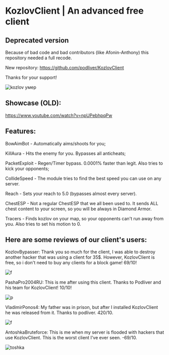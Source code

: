 # KozlovClient | An advanced free client

## Deprecated version
Because of bad code and bad contributors (like Afonin-Anthony) this repository needed a full recode.

New repository: https://github.com/podliver/KozlovClient

Thanks for your support!

![kozlov умер](https://github.com/user-attachments/assets/693743a8-dea3-43af-8559-e4b840b7042c)

## Showcase (OLD):

https://www.youtube.com/watch?v=npUPebhpqPw

## Features:

BowAimBot - Automatically aims/shoots for you;

KillAura - Hits the enemy for you. Bypasses all anticheats;

PacketExploit - Regen/Timer bypass. 0.0001% faster than legit. Also tries to kick your opponents;

CollideSpeed - The module tries to find the best speed you can use on any server.

Reach - Sets your reach to 5.0 (bypasses almost every server).

ChestESP - Not a regular ChestESP that we all been used to. It sends ALL chest content to your screen, so you will be always in Diamond Armor.

Tracers - Finds kozlov on your map, so your opponents can't run away from you. Also tries to set his motion to 0.





## Here are some reviews of our client's users:

KozlovBypasser: Thank you so much for the client, I was able to destroy another hacker that was using a client for 35$. However, KozlovClient is free, so i don't need to buy any clients for a block game! 69/10!

![f](https://github.com/podliver/KozlovClient-legacy/assets/173271760/231f1bcc-dae1-4cc9-8d02-6381d201d5b3)



PashaPro2004RU: This is me after using this client. Thanks to Podliver and his team for KozlovClient! 10/10!

![p](https://github.com/podliver/KozlovClient-legacy/assets/173271760/0147ea7b-63dc-4e17-82dd-60fa7df7c3b4)



VladimirPonos4: My father was in prison, but after I installed KozlovClient he was released from it. Thanks to podliver. 420/10.

![f](https://github.com/podliver/KozlovClient-legacy/assets/173271760/a8d79422-3542-4ca1-82aa-04261e7e6423)



AntoshkaBruteforce: This is me when my server is flooded with hackers that use KozlovClient. This is the worst client I've ever seen. -69/10.

![toshka](https://github.com/podliver/KozlovClient-legacy/assets/173271760/0960a265-b11e-4157-bbc4-98d84e388241)
